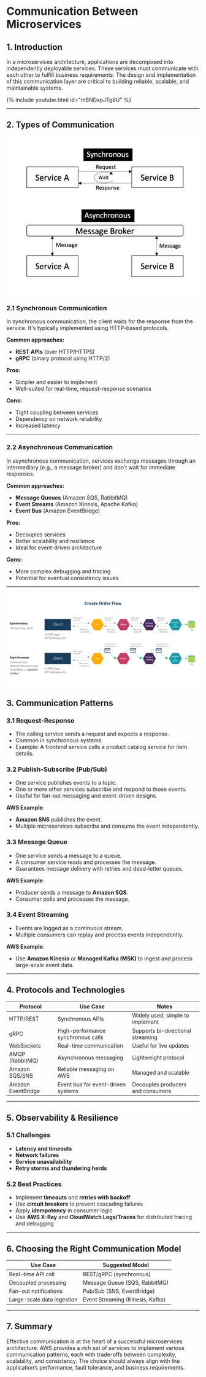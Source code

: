 # Communication Between Microservices

## 1. Introduction

In a microservices architecture, applications are decomposed into independently deployable services. These services must communicate with each other to fulfill business requirements. The design and implementation of this communication layer are critical to building reliable, scalable, and maintainable systems.


{% include youtube.html id="mBNDxpJTg8U" %}

---

## 2. Types of Communication

![alt text](image-5.png)

### 2.1 Synchronous Communication
In synchronous communication, the client waits for the response from the service. It's typically implemented using HTTP-based protocols.

**Common approaches:**
- **REST APIs** (over HTTP/HTTPS)
- **gRPC** (binary protocol using HTTP/2)

**Pros:**
- Simpler and easier to implement
- Well-suited for real-time, request-response scenarios

**Cons:**
- Tight coupling between services
- Dependency on network reliability
- Increased latency

---

### 2.2 Asynchronous Communication
In asynchronous communication, services exchange messages through an intermediary (e.g., a message broker) and don’t wait for immediate responses.

**Common approaches:**
- **Message Queues** (Amazon SQS, RabbitMQ)
- **Event Streams** (Amazon Kinesis, Apache Kafka)
- **Event Bus** (Amazon EventBridge)

**Pros:**
- Decouples services
- Better scalability and resilience
- Ideal for event-driven architecture

**Cons:**
- More complex debugging and tracing
- Potential for eventual consistency issues

---

![alt text](image-4.png)

## 3. Communication Patterns

### 3.1 Request-Response
- The calling service sends a request and expects a response.
- Common in synchronous systems.
- Example: A frontend service calls a product catalog service for item details.

### 3.2 Publish-Subscribe (Pub/Sub)
- One service publishes events to a topic.
- One or more other services subscribe and respond to those events.
- Useful for fan-out messaging and event-driven designs.

**AWS Example**:  
- **Amazon SNS** publishes the event.  
- Multiple microservices subscribe and consume the event independently.

### 3.3 Message Queue
- One service sends a message to a queue.
- A consumer service reads and processes the message.
- Guarantees message delivery with retries and dead-letter queues.

**AWS Example**:  
- Producer sends a message to **Amazon SQS**.  
- Consumer polls and processes the message.

### 3.4 Event Streaming
- Events are logged as a continuous stream.
- Multiple consumers can replay and process events independently.

**AWS Example**:  
- Use **Amazon Kinesis** or **Managed Kafka (MSK)** to ingest and process large-scale event data.

---

## 4. Protocols and Technologies

| Protocol | Use Case | Notes |
|---------|----------|-------|
| HTTP/REST | Synchronous APIs | Widely used, simple to implement |
| gRPC | High-performance synchronous calls | Supports bi-directional streaming |
| WebSockets | Real-time communication | Useful for live updates |
| AMQP (RabbitMQ) | Asynchronous messaging | Lightweight protocol |
| Amazon SQS/SNS | Reliable messaging on AWS | Managed and scalable |
| Amazon EventBridge | Event bus for event-driven systems | Decouples producers and consumers |

---

## 5. Observability & Resilience

### 5.1 Challenges
- **Latency and timeouts**
- **Network failures**
- **Service unavailability**
- **Retry storms and thundering herds**

### 5.2 Best Practices
- Implement **timeouts** and **retries with backoff**
- Use **circuit breakers** to prevent cascading failures
- Apply **idempotency** in consumer logic
- Use **AWS X-Ray** and **CloudWatch Logs/Traces** for distributed tracing and debugging

---

## 6. Choosing the Right Communication Model

| Use Case | Suggested Model |
|----------|-----------------|
| Real-time API call | REST/gRPC (synchronous) |
| Decoupled processing | Message Queue (SQS, RabbitMQ) |
| Fan-out notifications | Pub/Sub (SNS, EventBridge) |
| Large-scale data ingestion | Event Streaming (Kinesis, Kafka) |

---

## 7. Summary

Effective communication is at the heart of a successful microservices architecture. AWS provides a rich set of services to implement various communication patterns, each with trade-offs between complexity, scalability, and consistency. The choice should always align with the application’s performance, fault tolerance, and business requirements.
